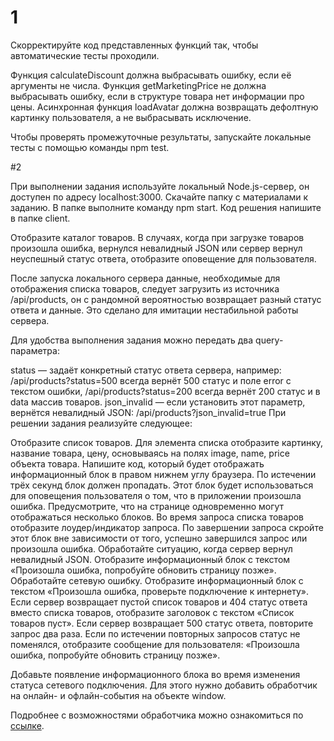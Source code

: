 # 1
Скорректируйте код представленных функций так, чтобы автоматические тесты проходили.

Функция calculateDiscount должна выбрасывать ошибку, если её аргументы не числа.
Функция getMarketingPrice не должна выбрасывать ошибку, если в структуре товара нет информации про цены.
Асинхронная функция loadAvatar должна возвращать дефолтную картинку пользователя, а не выбрасывать исключение.

Чтобы проверять промежуточные результаты, запускайте локальные тесты с помощью команды npm test.

#2


При выполнении задания используйте локальный Node.js-сервер, он доступен по адресу localhost:3000.
Скачайте папку с материалами к заданию. В папке выполните команду npm start. 
Код решения напишите в папке client.

Отобразите каталог товаров. В случаях, когда при загрузке товаров произошла ошибка, вернулся невалидный JSON или сервер вернул неуспешный статус ответа, отобразите оповещение для пользователя.

После запуска локального сервера данные, необходимые для отображения списка товаров, следует загрузить из источника /api/products, он с рандомной вероятностью возвращает разный статус ответа и данные. Это сделано для имитации нестабильной работы сервера. 

Для удобства выполнения задания можно передать два query-параметра:

status — задаёт конкретный статус ответа сервера, например:
/api/products?status=500 всегда вернёт 500 статус и поле error с текстом ошибки, 
/api/products?status=200 всегда вернёт 200 статус и в data массив товаров.
json_invalid — если установить этот параметр, вернётся невалидный JSON:
/api/products?json_invalid=true
При решении задания реализуйте следующее:

Отобразите список товаров. Для элемента списка отобразите картинку, название товара, цену, основываясь на полях image, name, price объекта товара.
Напишите код, который будет отображать информационный блок в правом нижнем углу браузера. По истечении трёх секунд блок должен пропадать. Этот блок будет использоваться для оповещения пользователя о том, что в приложении произошла ошибка. Предусмотрите, что на странице одновременно могут отображаться несколько блоков.
Во время запроса списка товаров отобразите лоудер/индикатор запроса. По завершении запроса скройте этот блок вне зависимости от того, успешно завершился запрос или произошла ошибка.
Обработайте ситуацию, когда сервер вернул невалидный JSON. Отобразите информационный блок с текстом «Произошла ошибка, попробуйте обновить страницу позже».
Обработайте сетевую ошибку. Отобразите информационный блок с текстом «Произошла ошибка, проверьте подключение к интернету».
Если сервер возвращает пустой список товаров и 404 статус ответа вместо списка товаров, отобразите заголовок с текстом «Список товаров пуст».
Если сервер возвращает 500 статус ответа, повторите запрос два раза. Если по истечении повторных запросов статус не поменялся, отобразите сообщение для пользователя: «Произошла ошибка, попробуйте обновить страницу позже».

Добавьте появление информационного блока во время изменения статуса сетевого подключения. Для этого нужно добавить обработчик на онлайн- и офлайн-события на объекте window.

Подробнее с возможностями обработчика можно ознакомиться по [ссылке](https://developer.mozilla.org/en-US/docs/Web/API/NavigatorOnLine/Online_and_offline_events).
